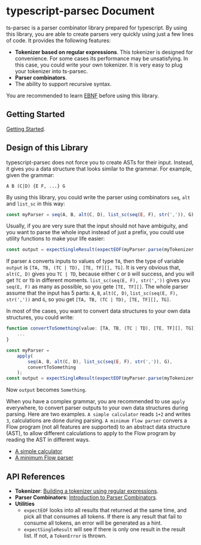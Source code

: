 # typescript-parsec Document

ts-parsec is a parser combinator library prepared for typescript. By using this library, you are able to create parsers very quickly using just a few lines of code. It provides the following features:

- **Tokenizer based on regular expressions**. This tokenizer is designed for convenience. For some cases its performance may be unsatisfying. In this case, you could write your own tokenizer. It is very easy to plug your tokenizer into ts-parsec.
- **Parser combinators**.
- The ability to support recursive syntax.

You are recommended to learn [EBNF](https://en.wikipedia.org/wiki/Extended_Backus%E2%80%93Naur_form) before using this library.

## Getting Started

[Getting Started](./GettingStarted.md).

## Design of this Library

typescript-parsec does not force you to create ASTs for their input. Instead, it gives you a data structure that looks similar to the grammar.
For example, given the grammar:

```EBNF
A B (C|D) {E F, ...} G
```

By using this library, you could write the parser using combinators `seq`, `alt` and `list_sc` in this way:

```typescript
const myParser = seq(A, B, alt(C, D), list_sc(seq(E, F), str(',')), G);
```

Usually, if you are very sure that the input should not have ambiguity, and you want to parse the whole input instead of just a prefix, you could use utility functions to make your life easier:

```typescript
const output = expectSingleResult(expectEOF(myParser.parse(myTokenizer.parse(`INPUT`))));
```

If parser `A` converts inputs to values of type `TA`, then the type of variable `output` is `[TA, TB, (TC | TD), [TE, TF][], TG]`.
It is very obvious that, `alt(C, D)` gives you `TC | TD`, because either `C` or `D` will success, and you will get `TC` or `TD` in different moments.
`list_sc(seq(E, F), str(','))` gives you `seq(E, F)` as many as possible, so you gete `[TE, TF][]`.
The whole parser assume that the input has 5 parts: `A`, `B`, `alt(C, D)`, `list_sc(seq(E, F), str(','))` and `G`,
so you get `[TA, TB, (TC | TD), [TE, TF][], TG]`.

In most of the cases, you want to convert data structures to your own data structures, you could write:

```typescript
function convertToSomething(value: [TA, TB, (TC | TD), [TE, TF][], TG]): Something {
    ...
}

const myParser =
    apply(
        seq(A, B, alt(C, D), list_sc(seq(E, F), str(',')), G),
        convertToSomething
    );
const output = expectSingleResult(expectEOF(myParser.parse(myTokenizer.parse(`INPUT`))));
```

Now `output` becomes `Something`.

When you have a complex grammar, you are recommended to use `apply` everywhere, to convert parser outputs to your own data structures during parsing. Here are two examples. `A simple calculator` reads `1+2` and writes `3`, calculations are done during parsing. `A minimum Flow parser` convers a Flow program (not all features are supported) to an abstract data structure (AST), to allow different calculations to apply to the Flow program by reading the AST in different ways.

- [A simple calculator](../packages/tspc-test/src/TestRecursiveParser.ts)
- [A minimum Flow parser](https://github.com/microsoft/react-native-tscodegen/blob/master/packages/minimum-flow-parser/src/Parser.ts)

## API References

- **Tokenizer**: [Building a tokenizer using regular expressions](./Tokenizer.md).
- **Parser Combinators**: [Introduction to Parser Combinators](./ParserCombinators.md).
- **Utilities**
  - `expectEOF` looks into all results that returned at the same time, and pick all that consumes all tokens. If there is any result that fail to consume all tokens, an error will be generated as a hint.
  - `expectSingleResult` will see if there is only one result in the result list. If not, a `TokenError` is thrown.
